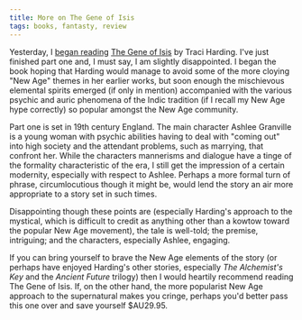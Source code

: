 ```yaml
---
title: More on The Gene of Isis
tags: books, fantasty, review
---
```


Yesterday, I [began reading][1] [The Gene of Isis][2] by Traci Harding. I've
just finished part one and, I must say, I am slightly disappointed. I began the
book hoping that Harding would manage to avoid some of the more cloying "New
Age" themes in her earlier works, but soon enough the mischievous elemental
spirits emerged (if only in mention) accompanied with the various psychic and
auric phenomena of the Indic tradition (if I recall my New Age hype correctly)
so popular amongst the New Age community.

Part one is set in 19th century England. The main character Ashlee Granville is
a young woman with psychic abilities having to deal with "coming out" into high
society and the attendant problems, such as marrying, that confront her. While
the characters mannerisms and dialogue have a tinge of the formality
characteristic of the era, I still get the impression of a certain modernity,
especially with respect to Ashlee. Perhaps a more formal turn of phrase,
circumlocutious though it might be, would lend the story an air more
appropriate to a story set in such times.

Disappointing though these points are (especially Harding's approach to the
mystical, which is difficult to credit as anything other than a kowtow toward
the popular New Age movement), the tale is well-told; the premise, intriguing;
and the characters, especially Ashlee, engaging.

If you can bring yourself to brave the New Age elements of the story (or
perhaps have enjoyed Harding's other stories, especially *The Alchemist's Key*
and the *Ancient Future* trilogy) then I would heartily recommend reading The
Gene of Isis. If, on the other hand, the more popularist New Age approach to
the supernatural makes you cringe, perhaps you'd better pass this one over and
save yourself $AU29.95.

[1]: /2005/fantasy-books/
[2]: http://www.amazon.com/dp/0732273919/
